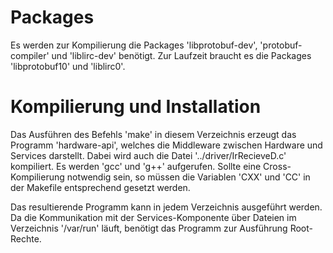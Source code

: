 # Packages

Es werden zur Kompilierung die Packages 'libprotobuf-dev', 'protobuf-compiler' und 'liblirc-dev'
benötigt.
Zur Laufzeit braucht es die Packages 'libprotobuf10' und 'liblirc0'.

# Kompilierung und Installation

Das Ausführen des Befehls 'make' in diesem Verzeichnis erzeugt das Programm 'hardware-api', welches
die Middleware zwischen Hardware und Services darstellt. Dabei wird auch die Datei
'../driver/IrRecieveD.c' kompiliert. Es werden 'gcc' und 'g++' aufgerufen. Sollte eine
Cross-Kompilierung notwendig sein, so müssen die Variablen 'CXX' und 'CC' in der Makefile
entsprechend gesetzt werden.

Das resultierende Programm kann in jedem Verzeichnis ausgeführt werden.
Da die Kommunikation mit der Services-Komponente über Dateien im Verzeichnis '/var/run' läuft,
benötigt das Programm zur Ausführung Root-Rechte.
